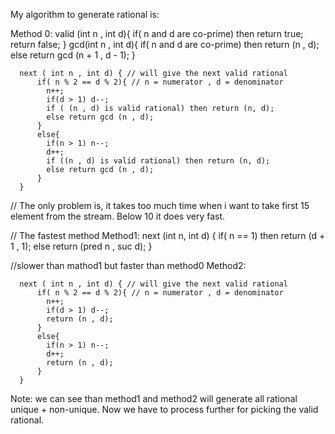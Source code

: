 My algorithm to generate rational is:

Method  0:
       valid (int n , int d){
           if( n and d are co-prime) then return true;
           return false;
        }
      gcd(int n , int d){
          if( n and d are co-prime) then return (n , d);
          else return gcd (n + 1 , d - 1);
      }
      
      next ( int n , int d) { // will give the next valid rational
          if( n % 2 == d % 2){ // n = numerator , d = denominator
            n++;
            if(d > 1) d--;
            if ( (n , d) is valid rational) then return (n, d);
            else return gcd (n , d);
          }
          else{
            if(n > 1) n--;
            d++;
            if ((n , d) is valid rational) then return (n, d);
            else return gcd (n , d);
          }
      }


// The only problem is, it takes too much time when i want to take first 15 element from the stream. Below 10 it does very fast. 

// The fastest method
Method1: 
      next (int n, int d) {
          if( n == 1) then return (d + 1 , 1);
          else return (pred n , suc d);
      }
      
//slower than mathod1 but faster than method0
Method2:

      next ( int n , int d) { // will give the next valid rational
          if( n % 2 == d % 2){ // n = numerator , d = denominator
            n++;
            if(d > 1) d--;
            return (n , d);
          }
          else{
            if(n > 1) n--;
            d++;
            return (n , d);
          }
      }

Note:
we can see than method1 and method2 will generate all rational unique + non-unique. 
Now we have to process further for picking the valid rational. 

